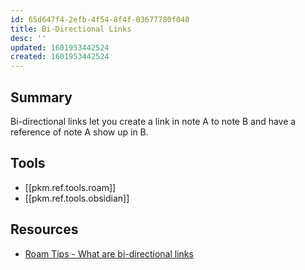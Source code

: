 ```yaml
---
id: 65d647f4-2efb-4f54-8f4f-03677780f040
title: Bi-Directional Links
desc: ''
updated: 1601953442524
created: 1601953442524
---
```


## Summary

Bi-directional links let you create a link in note A to note B and have a reference of note A show up in B.

## Tools
- [[pkm.ref.tools.roam]]
- [[pkm.ref.tools.obsidian]]


## Resources

- [Roam Tips - What are bi-directional links](https://www.roamtips.com/home/what-are-bi-directional-links-and-tags-in-roam-research#:~:text=Bi%2Ddirectional%20links%20are%20created,K%20(Ctrl%2DK).)

